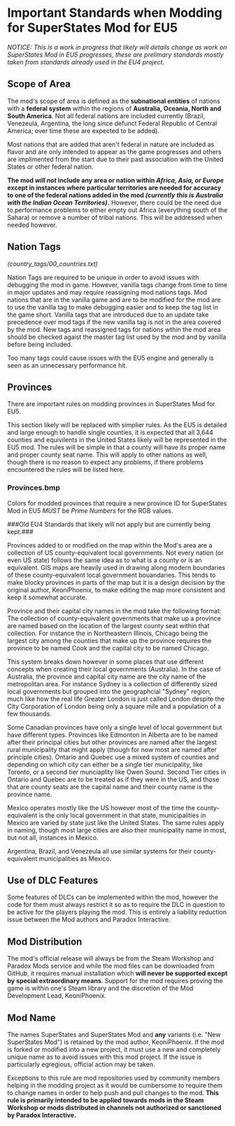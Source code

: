 # Important Standards when Modding for SuperStates Mod for EU5 #

_NOTICE: This is a work in progress that likely will details change as work on SuperStates Mod in EU5 progresses, these are prelimary standards mostly taken from standards already used in the EU4 project._

## Scope of Area ##

The mod's scope of area is defined as the **subnational entities** of nations with a **federal system** within the regions of **Australia, Oceania, North and South America**.  Not all federal nations are included currently (Brazil, Venezeula, Argentina, the long since defunct Federal Republic of Central America; over time these are expected to be added).

Most nations that are added that aren't federal in nature are included as flavor and are only intended to appear as the game progresses and others are implimented from the start due to their past association with the United States or other federal nation.

**The mod _will not_ include any area or nation within _Africa, Asia, or Europe_ except in instances where particular territories are needed for accuracy to one of the federal nations added in the mod _(currently this is Australia with the Indian Ocean Territories)_.**  However, there could be the need due to performance problems to either empty out Africa (everything south of the Sahara) or remove a number of tribal nations.  This will be addressed when needed however.

## Nation Tags ## 
*(country_tags/00_countries.txt)*

Nation Tags are required to be unique in order to avoid issues with debugging the mod in game.
However, vanilla tags change from time to time in major updates and may require reassigning mod nations tags.
Mod nations that are in the vanilla game and are to be modified for the mod are to use the vanilla tag to make debugging easier and to keep the tag list in the game short.
Vanilla tags that are introduced due to an update take precedence over mod tags if the new vanilla tag is not in the area covered by the mod.
New tags and reassigned tags for nations wthin the mod area should be checked agaist the master tag list used by the mod and by vanilla before being included.

Too many tags could cause issues with the EU5 engine and generally is seen as an unnecessary performance hit.

## Provinces ##

There are important rules on modding provinces in SuperStates Mod for EU5.

This section likely will be replaced with simplier rules.  As the EU5 is detailed and large enough to handle single counties, it is expected that all 3,644 counties and equivilents in the United States likely will be represented in the EU5 mod.  The rules will be simple in that a county will have its proper name and proper county seat name.  This will apply to other nations as well, though there is no reason to expect any problems, if there problems encountered the rules will be listed here.

### Provinces.bmp ###
Colors for modded provinces that require a new province ID for SuperStates Mod in EU5 *MUST* be _Prime Numbers_ for the RGB values.

###Old EU4 Standards that likely will not apply but are currently being kept.###

Provinces added to or modified on the map within the Mod's area are a collection of US county-equivalent local governments.  Not every nation (or even US state) follows the same idea as to what is a county or is an equivalent.  GIS maps are heavily used in drawing along modern boundaries of these county-equivalent local government bouandaries.  This tends to make blocky provinces in parts of the map but it is a design decision by the original author, KeoniPhoenix, to make editing the map more consistent and keep it somewhat accurate.

Province and their capital city names in the mod take the following format:  The collection of county-equivalent governments that make up a province are named based on the location of the largest county seat within that collection.  For instance the in Northeastern Illinois, Chicago being the largest city among the counties that make up the province requires the province to be named Cook and the capital city to be named Chicago.

This system breaks down however in some places that use different concepts when creating their local governments (Australia).  In the case of Australia, the province and capital city name are the city name of the metropolitan area.  For instance Sydney is a collection of differently sized local governments but grouped into the geographcial "Sydney" region, much like how the real life Greater London is just called London despite the City Corporation of London being only a square mile and a population of a few thousands.

Some Canadian provinces have only a single level of local government but have different types.  Provinces like Edmonton in Alberta are to be named after their principal cities but other provinces are named after the largest rural municipality that might apply (though for now most are named after principle cities).  Ontario and Quebec use a mixed system of counties and depending on which city can either be a single tier municipality, like Toronto, or a second tier munciaplity like Owen Sound.  Second Tier cities in Ontario and Quebec are to be treated as if they were in the US, and those that are county seats are the capital name and their county name is the province name.

Mexico operates mostly like the US however most of the time the county-equivalent is the only local government in that state, municipalities in Mexico are varied by state just like the United States.  The same rules apply in naming, though most large cities are also their municipality name in most, but not all, instances in Mexico.

Argentina, Brazil, and Venezeula all use similar systems for their county-equivalent municipalities as Mexico.

## Use of DLC Features ##

Some features of DLCs can be implemented within the mod, however the code for them must always restrict it so as to require the DLC in question to be active for the players playing the mod.  This is entirely a liability reduction issue between the Mod authors and Paradox Interactive.

## Mod Distribution ##

The mod's official release will always be from the Steam Workshop and Paradox Mods service and while the mod files can be downloaded from GitHub, it requires manual installation which **will never be supported except by special extraordinary means**.  Support for the mod requires proving the game is within one's Steam library and the discretion of the Mod Development Lead, KeoniPhoenix.

## Mod Name ##

The names SuperStates and SuperStates Mod and **any** variants (i.e. "New SuperStates Mod") is retained by the mod author, KeoniPhoenix.  If the mod is forked or modified into a new project, it must use a new and completely unique name as to avoid issues with this mod project.  If the issue is particularly egregious, official action may be taken.

Exceptions to this rule are mod repositories used by community members helping in the modding project as it would be cumbersome to require them to change names in order to help push and pull changes to the mod.  **This rule is primarily intended to be applied towards mods in the Steam Workshop or mods distributed in channels not authorized or sanctioned by Paradox Interactive.**
